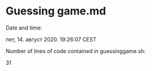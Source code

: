 # Guessing game.md

Date and time:

пет, 14. август 2020. 19:26:07 CEST

Number of lines of code contained in guessinggame.sh:

31
